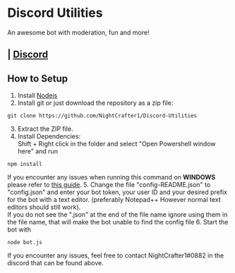 # Discord Utilities
An awesome bot with moderation, fun and more!

## | [Discord](https://discord.gg/pXCkAqk)

## How to Setup
1. Install [Nodejs](https://nodejs.org/en/download/)
2. Install git or just download the repository as a zip file:
```
git clone https://github.com/NightCrafter1/Discord-Utilities
```
3. Extract the ZIP file.
4. Install Dependencies:    
Shift + Right click in the folder and select "Open Powershell window here" and run
```
npm install
```     
If you encounter any issues when running this command on **WINDOWS** please refer to [this guide](https://github.com/JoshuaWise/better-sqlite3/blob/master/docs/troubleshooting.md).
5. Change the file "config-README.json" to "config.json" and enter your bot token, your user ID and your desired prefix for the bot with a text editor. (preferably Notepad++ However normal text editors should still work).   
If you do not see the ".json" at the end of the file name ignore using them in the file name, that will make the bot unable to find the config file
6. Start the bot with 
```
node bot.js
```
If you encounter any issues, feel free to contact NightCrafter1#0882 in the discord that can be found above.